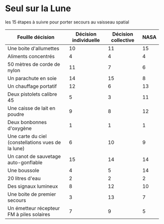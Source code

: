 # Seul sur la Lune
les 15 étapes à suivre pour porter secours au vaisseau spatial

Feuille décision | Décision individuelle |Décision collective | NASA |
--- | --- | --- | --- |
Une boite d'allumettes|10  |11 |15|
Aliments concentrés|4  |4  |4|
50 mètres de corde de nylon |11  |7  |6|
Un parachute en soie |14  |15  |8|
Un chauffage portatif |12  |6  |13|
Deux pistolets calibre 45 |5  |3  |11|
Une caisse de lait en poudre |9 |8|12|
Deux bonbonnes d'oxygène | 1 | 1 |1|
Une carte du ciel (constellations vues de la lune) |6 |10|9|  
Un canot de sauvetage auto-gonflable |15 |14 |14|
Une boussole | 4 |5|14|
20 litres d'eau | 2 | 2 |2| 
Des signaux lumineux |8 |12|10|  
Une boite de premier secours | 3 |13|7| 
Un émetteur récepteur FM à piles solaires |7 |9 |5|
 
